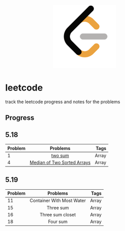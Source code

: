 <!---Logo--->
<h1 align="center">
      <br><img src="img/LeetCode_logo.png" width="200">
</h1>

# leetcode
track the leetcode progress and notes for the problems

## Progress
## 5.18
| Problem | Problems           | Tags  |
| ------------- |:-------------:| -----:
| 1     | [two sum](https://leetcode.com/problems/two-sum/) | Array |
| 4     | [Median of Two Sorted Arrays](https://leetcode.com/problems/two-sum/) | Array |

## 5.19
| Problem | Problems           | Tags  |
| ------------- |:-------------:| -----:
| 11     | Container With Most Water| Array |
| 15    | Three sum| Array |
| 16    | Three sum closet| Array |
| 18    | Four sum| Array |


